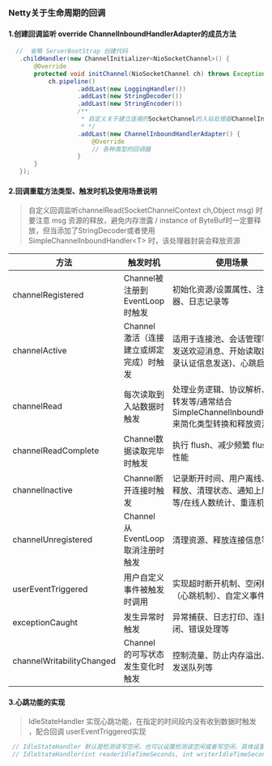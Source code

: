 ### Netty关于生命周期的回调
#### 1.创建回调监听 override ChannelInboundHandlerAdapter的成员方法
 ~~~java
   //  省略 ServerBootStrap 创建代码
    .childHandler(new ChannelInitializer<NioSocketChannel>() {
        @Override
        protected void initChannel(NioSocketChannel ch) throws Exception {
            ch.pipeline()
                    .addLast(new LoggingHandler())
                    .addLast(new StringDecoder())
                    .addLast(new StringEncoder())
                    /**
                     * 自定义关于建立连接的SocketChannel的入站处理器ChannelInboundHandler的生命周期回调
                     * */
                    .addLast(new ChannelInboundHandlerAdapter() {
                        @Override
                        // 各种类型的回调器
                    }
        }
    });
 ~~~

#### 2.回调重载方法类型、触发时机及使用场景说明
> 自定义回调监听channelRead(SocketChannelContext ch,Object msg) 时要注意 msg 资源的释放，避免内存泄露 / instance of ByteBuf时一定要释放，但当添加了StringDecoder或者使用SimpleChannelInboundHandler\<T> 时，该处理器封装会释放资源

| 方法                                                              | 触发时机                     | 使用场景  |
|------------------------------------------|-------------------|----------------------------------------------------------|
| channelRegistered    | Channel被注册到EventLoop时触发 | 初始化资源/设置属性、注册监听器、日志记录等  |
| channelActive         |  Channel 激活（连接建立或绑定完成）时触发         | 适用于连接池、会话管理等场景/发送欢迎消息、开始读取数据(登录认证信息发送)、心跳启动等|
| channelRead          | 每次读取到入站数据时触发         | 处理业务逻辑、协议解析、数据转发等/通常结合 SimpleChannelInboundHandler 来简化类型转换和释放资源 |
| channelReadComplete   | Channel数据读取完毕时触发        | 执行 flush、减少频繁 flush 提高性能 |
| channelInactive       | Channel断开连接时触发  | 记录断开时间、用户离线、资源释放、清理状态、通知上层服务等/在线人数统计、重连机制|
| channelUnregistered  | Channel 从 EventLoop 取消注册时触发 | 清理资源、释放连接信息等|
|  userEventTriggered  |     用户自定义事件被触发时调用 | 实现超时断开机制、空闲检测（心跳机制）、自定义事件分发等 |
| exceptionCaught      |  发生异常时触发          | 异常捕获、日志打印、连接关闭、错误处理等|
|  channelWritabilityChanged|Channel 的可写状态发生变化时触发| 控制流量、防止内存溢出、恢复发送队列等 |

#### 3.心跳功能的实现
> IdleStateHandler 实现心跳功能，在指定的时间段内没有收到数据时触发 ，配合回调 userEventTriggered实现
~~~java
 // IdleStateHandler 默认是检测读写空闲，也可以设置检测读空闲或者写空闲，具体设置方式如下：
 // IdleStateHandler(int readerIdleTimeSeconds, int writerIdleTimeSeconds, int allIdleTimeSeconds)
~~~